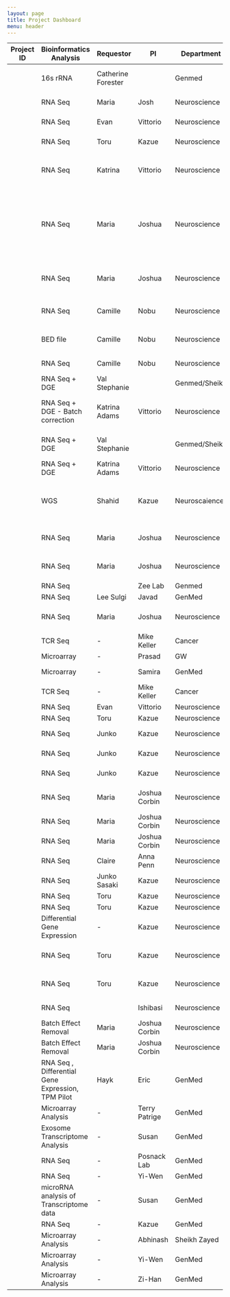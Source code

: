 ```yaml
---
layout: page
title: Project Dashboard
menu: header
---
```

|Project ID| Bioinformatics Analysis  | Requestor   | PI             | Department    | Status | Tags  | Done By |IDDRC (Y/N)| Start Date | End Date|
|----------| -----------------------  |:----------- | -------------- | ----------    | ------ |------ |------ |------ |------ |------ |
| |16s rRNA  | Catherine Forester | | Genmed | `Done` | Microbial community UTI vs UTC  |Payal |N|12/10/2018 |12/20/2018 |
| |RNA Seq  | Maria   |Josh  | Neuroscience | `Ongoing` | Cre Sequences  |Payal |N|11/25/2018 |------ |
| |RNA Seq  |  Evan |Vittorio| Neuroscience | `Pending` | New dataset  |Payal |N|12/10/2018 |------ |
| |RNA Seq  |  Toru  |Kazue| Neuroscience | `Ongoing` | New dataset  |Payal |N|12/15/2018 |------ |
| |RNA Seq  | Katrina    |Vittorio   | Neuroscience | `On hold` | Old dataset - Redo rna seq quality metrics  |Payal |N|11/14/2018 |------ |
| |RNA Seq  | Maria    |Joshua   | Neuroscience | `Ongoing` | Old dataset - Redo duplicate removal and rna seq quality metrics pipeline |Payal |N|11/9/2018 |------ |
| |RNA Seq  | Maria    |Joshua   | Neuroscience | `Done` | Old dataset - Redo Tophat pipeline |Payal |N|10/18/2018 |------ |
| |RNA Seq  | Camille    | Nobu   | Neuroscience | `Pending` | Pig old dataset - Redo |Surajit |N|------ |------ |
| |BED file  | Camille    | Nobu   | Neuroscience | `Pending` | Pig old dataset - Liftover |Surajit |N|------ |------ |
| |RNA Seq  | Camille    | Nobu   | Neuroscience | `Done` | Pig new dataset |Payal |N|10/19/2018 |10/25/2018 |
| |RNA Seq + DGE  | Val Stephanie    |   | Genmed/Sheikh | `Done` | Otitis media,Part2 |Payal |N|10/5/2018 |10/17/2018 |
| |RNA Seq + DGE - Batch correction  | Katrina Adams    | Vittorio  | Neuroscience | `Done` | continued from G245- Cell line2 |Payal |N|10/1/2018 |10/5/2018 |
| |RNA Seq + DGE  | Val Stephanie    |   | Genmed/Sheikh | `Done` | Otitis media, Part1 |Payal |N |------ |------ |
| |RNA Seq + DGE  | Katrina Adams    | Vittorio  | Neuroscience | `Done` | G245 |Payal |N |------ |------ |
| |WGS  | Shahid   | Kazue  | Neuroscaience | `Done` | Transgenic HSP+Red protein in mouse brain |Surajit |N |------ |------ |
| |RNA Seq  | Maria    | Joshua  | Neuroscience | `Done` | Foxp2,Dbx dataset rerun |Payal |N |------ |------ |
| |RNA Seq  | Maria    | Joshua  | Neuroscience | `Done` | More Foxp2 adults dataset |Payal |N |------ |------ |
| |RNA Seq  |     | Zee Lab  | Genmed | `Done` |  |Surajit |N |------ |------ |
| |RNA Seq  | Lee Sulgi    | Javad  | GenMed  | `Done` | |Payal |N |------ |------ |
| |RNA Seq  | Maria       | Joshua   | Neuroscience  | `Done` |Foxp2 Remainder dataset |Payal |N |------ |------ |
| |TCR Seq | -       | Mike Keller  | Cancer  | `Done` | TCR Data | Payal|N |------ |------ |
| |Microarray | -       | Prasad  | GW  | `Ongoing` |  | Surajit |N |------ |------ |
| |Microarray | -       | Samira  | GenMed  | `Done` | Asthma Project | Payal, Surajit |N |------ |------ |
| |TCR Seq | -       | Mike Keller  | Cancer  | `Done` | TCR Pilot | Payal |N |------ |------ |
| |RNA Seq | Evan       | Vittorio  | Neuroscience  | `Done` | TRAP Pilot | Payal |N |------ |------ |
| |RNA Seq | Toru       | Kazue  | Neuroscience  | `Done` | G216 | Payal |N |------ |------ |
| |RNA Seq | Junko       | Kazue  | Neuroscience  | `Done` | G193 old PE, Mouse| Payal |N |------ |------ |
| |RNA Seq | Junko       | Kazue  | Neuroscience  | `Done` | G193 new PE, Mouse | Payal |N |------ |------ |
| |RNA Seq | Junko       | Kazue  | Neuroscience  | `Done` | G193 old SE, Mouse | Payal |N |------ |------ |
| |RNA Seq | Maria       | Joshua Corbin  | Neuroscience  | `Done` |FACs Dbx E13 and E18 |Payal |N |------ |------ |
| |RNA Seq  | Maria       | Joshua Corbin  | Neuroscience  | `Done` |GFP values |Payal |N |------ |------ |
| |RNA Seq  | Maria       | Joshua Corbin  | Neuroscience  | `Done` |Foxp2 E13, E18 |Payal |N |------ |------ |
| |RNA Seq  | Claire       | Anna Penn  | Neuroscience  | `Done` |AKR cortex embryo |Payal |N |------ |------ |
| |RNA Seq  | Junko Sasaki       | Kazue  | Neuroscience  | `Done` | G193 new PE, Human|Payal |N |------ |------ |
| |RNA Seq  |Toru       | Kazue  | Neuroscience  | `Done` | TS|Payal |N |------ |------ |
| |RNA Seq  | Toru       | Kazue  | Neuroscience  | `Done`|TS ERCC |Payal |N |------ |------ |
| |Differential Gene Expression                  |   -    | Kazue  | Neuroscience  | `Done` | AB DEG|Payal |N |------ |------ |
| |RNA Seq  | Toru       | Kazue   | Neuroscience  | `Done`|G151 - KHT samples |Payal |N |------ |------ |
| |RNA Seq  | Toru       | Kazue   | Neuroscience  | `Done` |KHT30 and VN5 samples |Payal |N |------ |------ |
| |RNA Seq  |      | Ishibasi   | Neuroscience  | `Done` |Pig dataset - G70 |Payal, Surajit |N |------ |------ |
| |Batch Effect Removal | Maria       | Joshua Corbin  | Neuroscience  | `Done` | |Payal|N |------ |------ |
| |Batch Effect Removal | Maria       | Joshua Corbin  | Neuroscience  | `Done` | |Payal |N |------ |------ |
| |RNA Seq , Differential Gene Expression, TPM Pilot | Hayk       | Eric  | GenMed  | `Done` | |Payal, Surajit |N |------ |------ |
| |Microarray Analysis | -       | Terry Patrige  | GenMed  | `Done` | |Surajit |N |------ |------ |
| |Exosome Transcriptome Analysis    | -      | Susan | GenMed | `Done` | |Surajit |N |------ |------ |
| |RNA Seq  | -     | Posnack Lab  | GenMed  | `Done` | |Surajit |N |------ |------ |
| |RNA Seq | -     | Yi-Wen  | GenMed  | `Done` | |Surajit |N |------ |------ |
| |microRNA analysis of Transcriptome data | -     | Susan  | GenMed  | `Done` | |Surajit |N |------ |------ |
| |RNA Seq | -     | Kazue  | GenMed  | `Done` | |Surajit |N |------ |------ |
| |Microarray Analysis  | -       | Abhinash  | Sheikh Zayed  | `Done` | |Surajit |N |------ |------ |
| |Microarray Analysis  | -       | Yi-Wen  | GenMed  | `Done` | |Surajit |N |------ |------ |
| |Microarray Analysis  | -       | Zi-Han  | GenMed  | `Done` | |Surajit |N |------ |------ |
